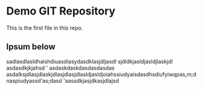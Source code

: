 # Demo GIT Repository

This is the first file in this repo.

## Ipsum below

sadlasdlasldhaishdiuasdiasydasdklasjdljasdl	sjdldkjasldjasldjlaskjdl	
asdasdkjkjahsd
'	asdaskdaskdasdasdasdas
asdalksjdlasjdlaskjdlasjdlasjdlasldjasldjoiahssiudyaisdasdhsdiufyiwqpas,m;dnaspiudyassd'as;dasd
'aassdkjasjdkasjdlajsd